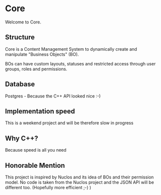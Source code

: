 # Core

Welcome to Core.

## Structure

Core is a Content Management System to dynamically create and manipulate "Business Objects" (BO).

BOs can have custom layouts, statuses and restricted access through user groups, roles and permissions.

## Database

Postgres - Because the C++ API looked nice :-)

## Implementation speed

This is a weekend project and will be therefore slow in progress

## Why C++?

Because speed is all you need

## Honorable Mention

This project is inspired by Nuclos and its idea of BOs and their permission model.
No code is taken from the Nuclos project and the JSON API will be different too. (Hopefully more efficient ;-) )
